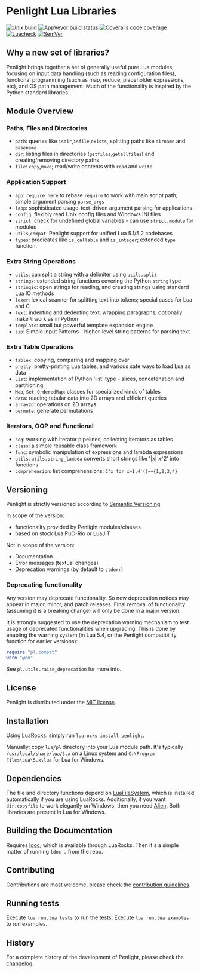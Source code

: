 # Penlight Lua Libraries

[![Unix build](https://img.shields.io/github/actions/workflow/status/lunarmodules/penlight/unix_build.yml?branch=master&label=Unix%20build&logo=linux)](https://github.com/lunarmodules/Penlight/actions)
[![AppVeyor build status](https://img.shields.io/appveyor/build/Tieske/penlight-ta1gi/master?label=Windows%20build&logo=windows)](https://ci.appveyor.com/project/Tieske/penlight-ta1gi/branch/master)
[![Coveralls code coverage](https://img.shields.io/coveralls/github/lunarmodules/Penlight?logo=coveralls)](https://coveralls.io/github/lunarmodules/Penlight)
[![Luacheck](https://github.com/lunarmodules/Penlight/workflows/Luacheck/badge.svg)](https://github.com/lunarmodules/Penlight/actions)
[![SemVer](https://img.shields.io/github/v/tag/lunarmodules/Penlight?color=brightgreen&label=SemVer&logo=semver&sort=semver)](CHANGELOG.md)

## Why a new set of libraries?

Penlight brings together a set of generally useful pure Lua modules,
focusing on input data handling (such as reading configuration files),
functional programming (such as map, reduce, placeholder expressions, etc),
and OS path management.  Much of the functionality is inspired by the
Python standard libraries.

## Module Overview

### Paths, Files and Directories

  * `path`: queries like `isdir`,`isfile`,`exists`, splitting paths like `dirname` and `basename`
  * `dir`: listing files in directories (`getfiles`,`getallfiles`) and creating/removing directory paths
  * `file`: `copy`,`move`; read/write contents with `read` and `write`

### Application Support

  * `app`: `require_here` to rebase `require` to work with main script path; simple argument parsing `parse_args`
  * `lapp`: sophisticated usage-text-driven argument parsing for applications
  * `config`: flexibly read Unix config files and Windows INI files
  * `strict`: check for undefined global variables - can use `strict.module` for modules
  * `utils`,`compat`: Penlight support for unified Lua 5.1/5.2 codebases
  * `types`: predicates like `is_callable` and `is_integer`; extended `type` function.

### Extra String Operations

  * `utils`: can split a string with a delimiter using `utils.split`
  * `stringx`: extended string functions covering the Python `string` type
  * `stringio`:  open strings for reading, and creating strings using standard Lua IO methods
  * `lexer`:  lexical scanner for splitting text into tokens; special cases for Lua and C
  * `text`:  indenting and dedenting text, wrapping paragraphs; optionally make `%` work as in Python
  * `template`:  small but powerful template expansion engine
  * `sip`:  Simple Input Patterns - higher-level string patterns for parsing text

### Extra Table Operations

  * `tablex`: copying, comparing and mapping over
  * `pretty`: pretty-printing Lua tables, and various safe ways to load Lua as data
  * `List`: implementation of Python 'list' type - slices, concatenation and partitioning
  * `Map`, `Set`, `OrderedMap`: classes for specialized kinds of tables
  * `data`: reading tabular data into 2D arrays and efficient queries
  * `array2d`: operations on 2D arrays
  * `permute`: generate permutations

### Iterators, OOP and Functional

   * `seq`:  working with iterator pipelines; collecting iterators as tables
   * `class`: a simple reusable class framework
   * `func`: symbolic manipulation of expressions and lambda expressions
   * `utils`: `utils.string_lambda` converts short strings like '|x| x^2' into functions
   * `comprehension`: list comprehensions: `C'x for x=1,4'()=={1,2,3,4}`

## Versioning

Penlight is strictly versioned according to [Semantic Versioning](https://semver.org/).

In scope of the version:
 * functionality provided by Penlight modules/classes
 * based on stock Lua PuC-Rio or LuaJIT

Not in scope of the version:
 * Documentation
 * Error messages (textual changes)
 * Deprecation warnings (by default to `stderr`)

### Deprecating functionality

Any version may deprecate functionality. So new deprecation notices may appear
in major, minor, and patch releases. Final removal of functionality (assuming it
is a breaking change) will only be done in a major version.

It is strongly suggested to use the deprecation warning mechanism to test usage
of deprecated functionalities when upgrading. This is done by enabling the
warning system (in Lua 5.4, or the Penlight compatibility function for earlier
versions):

```lua
require "pl.compat"
warn "@on"
```

See `pl.utils.raise_deprecation` for more info.

## License

Penlight is distributed under the [MIT license](LICENSE.md).

## Installation

Using [LuaRocks](https://luarocks.org/modules/tieske/penlight): simply run `luarocks install penlight`.

Manually: copy `lua/pl` directory into your Lua module path. It's typically
`/usr/local/share/lua/5.x` on a Linux system and `C:\Program Files\Lua\5.x\lua`
for Lua for Windows.

## Dependencies

The file and directory functions depend on [LuaFileSystem](https://lunarmodules.github.io/luafilesystem/),
which is installed automatically if you are using LuaRocks. Additionally, if you want `dir.copyfile` to work
elegantly on Windows, then you need [Alien](http://mascarenhas.github.io/alien/). Both libraries are present
in Lua for Windows.

## Building the Documentation

Requires [ldoc](https://github.com/stevedonovan/LDoc), which is available
through LuaRocks.  Then it's a simple matter of running `ldoc .` from the repo.

## Contributing

Contributions are most welcome, please check the [contribution guidelines](CONTRIBUTING.md).

## Running tests

Execute `lua run.lua tests` to run the tests. Execute `lua run.lua examples` to run examples.

## History

For a complete history of the development of Penlight, please check the [changelog](CHANGELOG.md).
